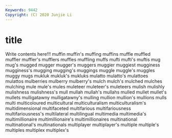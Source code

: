 ```yaml
---
Keywords: 9442
Copyright: (C) 2020 Junjie Li
---
```


# title

Write contents here!!!
muffin 
muffin's 
muffing
muffins 
muffle 
muffled 
muffler 
muffler's 
mufflers 
muffles 
muffling 
muffs 
mufti
mufti's 
muftis 
mug 
mug's 
mugged 
mugger 
mugger's 
muggers 
muggier 
muggiest
mugginess 
mugginess's 
mugging 
mugging's 
muggings 
muggle 
muggle's 
muggles 
muggy 
mugs
mukluk 
mukluk's 
mukluks 
mulatto 
mulatto's 
mulattoes 
mulattos 
mulberries 
mulberry 
mulberry's
mulch 
mulch's 
mulched 
mulches 
mulching 
mule 
mule's 
mules 
muleteer 
muleteer's
muleteers 
mulish 
mulishly 
mulishness 
mulishness's 
mull 
mullah 
mullah's 
mullahs 
mulled
mullet 
mullet's 
mullets 
mulligatawny 
mulligatawny's 
mulling 
mullion 
mullion's 
mullions 
mulls
multi 
multicoloured 
multicultural 
multiculturalism 
multiculturalism's 
multidimensional 
multifaceted 
multifarious 
multifariousness 
multifariousness's
multilateral 
multilingual 
multimedia 
multimedia's 
multimillionaire 
multimillionaire's 
multimillionaires 
multinational 
multinational's 
multinationals
multiplayer 
multiplayer's 
multiple 
multiple's 
multiples 
multiplex 
multiplex's 
